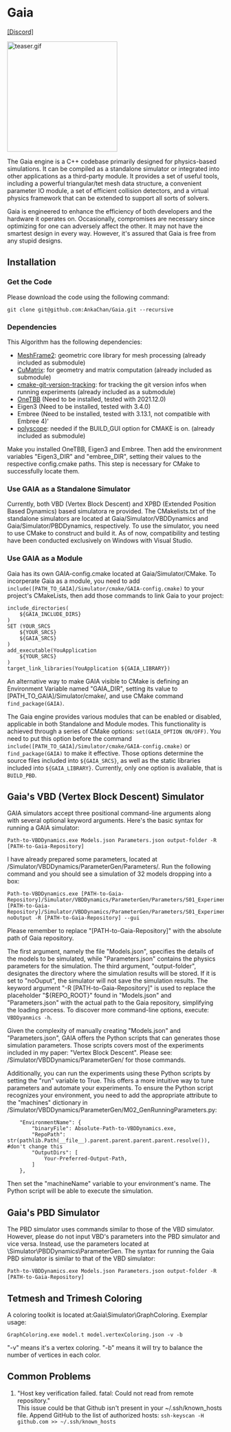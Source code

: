 # Gaia

[\[Discord\]](https://discord.gg/BRRaSmRpkm "Gaia Engine")

<img alt="teaser.gif" src="https://github.com/AnkaChan/Gaia/blob/main/teaser.gif?raw=true" data-hpc="true" class="Box-sc-g0xbh4-0 kzRgrI" height="256px">

The Gaia engine is a C++ codebase primarily designed for physics-based simulations. It can be compiled as a standalone simulator or integrated into other applications as a third-party module.
It provides a set of useful tools, including a powerful triangular/tet mesh data structure, a convenient parameter IO module, a set of efficient collision detectors, and a virtual physics framework that can be extended to support all sorts of solvers.

Gaia is engineered to enhance the efficiency of both developers and the hardware it operates on. Occasionally, compromises are necessary since optimizing for one can adversely affect the other. It may not have the smartest design in every way. However, it's assured that Gaia is free from any stupid designs.

## Installation

### Get the Code
Please download the code using  the following command:
```
git clone git@github.com:AnkaChan/Gaia.git --recursive
```

### Dependencies
This Algorithm has the following dependencies:
- [MeshFrame2](https://github.com/AnkaChan/MeshFrame2): geometric core library for mesh processing (already included as submodule)
- [CuMatrix](https://github.com/AnkaChan/CuMatrix/tree/main): for geometry and matrix computation (already included as submodule)
- [cmake-git-version-tracking](https://github.com/andrew-hardin/cmake-git-version-tracking): for tracking the git version infos when running experiments (already included as a submodule)
- [OneTBB](https://www.intel.com/content/www/us/en/developer/articles/tool/oneapi-standalone-components.html#onetbb) (Need to be installed, tested with 2021.12.0)
- Eigen3 (Need to be installed, tested with 3.4.0)
- Embree (Need to be installed, tested with 3.13.1, not compatible with Embree 4)'
- [polyscope](https://github.com/nmwsharp/polyscope): needed if the BUILD_GUI option for CMAKE is on. (already included as submodule)

Make you installed OneTBB, Eigen3 and Embree. Then add the environment variables "Eigen3_DIR" and "embree_DIR", setting their values to the respective config.cmake paths. This step is necessary for CMake to successfully locate them.

### Use GAIA as a Standalone Simulator
Currently, both VBD (Vertex Block Descent) and XPBD (Extended Position Based Dynamics) based simulatora re provided. The CMakelists.txt of the standalone simulators are located at Gaia/Simulator/VBDDynamics and Gaia/Simulator/PBDDynamics, respectively. To use the simulator, you need to
use CMake to construct and build it. As of now, compatibility and testing have been conducted exclusively on Windows with Visual Studio.

### Use GAIA as a Module
Gaia has its own GAIA-config.cmake located at Gaia/Simulator/CMake. To incorperate Gaia as a module, you need to add ```include([PATH_TO_GAIA]/Simulator/cmake/GAIA-config.cmake)``` to your project's CMakeLists, then add those commands to link Gaia to your project:
```
include_directories(
	${GAIA_INCLUDE_DIRS}
)
SET (YOUR_SRCS 
	${YOUR_SRCS}
	${GAIA_SRCS}
)
add_executable(YouApplication 
	${YOUR_SRCS}
)
target_link_libraries(YouApplication ${GAIA_LIBRARY})
```
An alternative way to make GAIA visible to CMake is defining an Environment Variable named "GAIA_DIR", setting its value to [PATH_TO_GAIA]/Simulator/cmake/, and use CMake command ```find_package(GAIA)```.

The Gaia engine provides various modules that can be enabled or disabled, applicable in both Standalone and Module modes. This functionality is achieved through a series of CMake options:
```set(GAIA_OPTION ON/OFF)```.
You need to put this option before the command ```include([PATH_TO_GAIA]/Simulator/cmake/GAIA-config.cmake)``` or ```find_package(GAIA)``` to make it effective.
Those options determine the source files included into ```${GAIA_SRCS}```, as well as the static libraries included into ```${GAIA_LIBRARY}```.
Currently, only one option is avaliable, that is ```BUILD_PBD```.

## Gaia's VBD (Vertex Block Descent) Simulator  

GAIA simulators accept three positional command-line arguments along with several optional keyword arguments. Here's the basic syntax for running a GAIA simulator:
```
Path-to-VBDDynamics.exe Models.json Parameters.json output-folder -R [PATH-to-Gaia-Repository]
```
I have already prepared some parameters, located at /Simulator/VBDDynamics/ParameterGen/Parameters/. Run the following command and you should see a simulation of 32 models dropping into a box:
```
Path-to-VBDDynamics.exe [PATH-to-Gaia-Repository]/Simulator/VBDDynamics/ParameterGen/Parameters/S01_Experiment_HybridModelsDrop_sequentiallyAppea/S01_Experiment_HybridModelsDrop_sequentiallyAppear/Models.json [PATH-to-Gaia-Repository]/Simulator/VBDDynamics/ParameterGen/Parameters/S01_Experiment_HybridModelsDrop_sequentiallyAppea/S01_Experiment_HybridModelsDrop_sequentiallyAppear/Parameters.json noOutput -R [PATH-to-Gaia-Repository] --gui
```

Please remember to replace "[PATH-to-Gaia-Repository]" with the absolute path of Gaia repository.

The first argument, namely the file "Models.json", specifies the details of the models to be simulated, while "Parameters.json" contains the physics parameters for the simulation. The third argument, "output-folder", designates the directory where the simulation results will be stored. If it is set to "noOuput", the simulator will not save the simulation results.
The keyword argument "-R [PATH-to-Gaia-Repository]" is used to replace the placeholder "${REPO_ROOT}" found in "Models.json" and "Parameters.json" with the actual path to the Gaia repository, simplifying the loading process. To discover more command-line options, execute:
```VBDDyanmics -h```.

Given the complexity of manually creating "Models.json" and "Parameters.json", GAIA offers the Python scripts that can generates those simulation parameters. Those scripts covers most of the experiments included in my paper: "Vertex Block Descent". Please see: /Simulator/VBDDynamics/ParameterGen/ for those commands.

Additionally, you can run the experiments using these Python scripts by setting the "run" variable to True. This offers a more intuitive way to tune parameters and automate your experiments.  To ensure the Python script recognizes your environment, you need to add the appropriate attribute to the "machines" dictionary in /Simulator/VBDDynamics/ParameterGen/M02_GenRunningParameters.py:
```
    "EnvironmentName": {
        "binaryFile": Absolute-Path-to-VBDDynamics.exe,
        "RepoPath": str(pathlib.Path(__file__).parent.parent.parent.parent.resolve()), #don't change this
        "OutputDirs": [
            Your-Preferred-Output-Path,
        ]
    },
```
Then set the "machineName" variable to your environment's name. The Python script will be able to execute the simulation.

## Gaia's PBD Simulator  
The PBD simulator uses commands similar to those of the VBD simulator. However, please do not input VBD's parameters into the PBD simulator and vice versa. Instead, use the parameters located at \Simulator\PBDDynamics\ParameterGen. The syntax for running the Gaia PBD simulator is similar to that of the VBD simulator:
```
Path-to-VBDDynamics.exe Models.json Parameters.json output-folder -R [PATH-to-Gaia-Repository]
```
## Tetmesh and Trimesh Coloring
A coloring toolkit is located at:Gaia\Simulator\GraphColoring.
Exemplar usage:
```
GraphColoring.exe model.t model.vertexColoring.json -v -b
```
"-v" means it's a vertex coloring. "-b" means it will try to balance the number of vertices in each color.

## Common Problems
1. "Host key verification failed. fatal: Could not read from remote repository."  
This issue could be that Github isn't present in your ~/.ssh/known_hosts file.
Append GitHub to the list of authorized hosts:
```ssh-keyscan -H github.com >> ~/.ssh/known_hosts```

